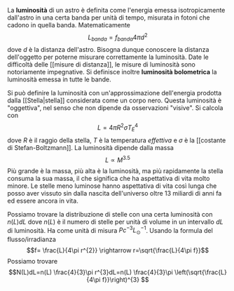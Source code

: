 La **luminosità** di un astro è definita come l'energia emessa isotropicamente dall'astro in una certa banda per unità di tempo, misurata in fotoni che cadono in quella banda. Matematicamente
$$L_{banda}=f_{banda}4\pi d^{2}$$
dove $d$ è la distanza dell'astro. Bisogna dunque conoscere la distanza dell'oggetto per poterne misurare correttamente la luminosità. Date le difficoltà delle [[misure di distanza]], le misure di luminosità sono notoriamente impegnative. Si definisce inoltre **luminosità bolometrica** la luminosità emessa in tutte le bande.

Si può definire la luminosità con un'approssimazione dell'energia prodotta dalla [[Stella|stella]] considerata come un corpo nero. Questa luminosità è "oggettiva", nel senso che non dipende da osservazioni "visive". Si calcola con
$$L=4\pi R^{2}\sigma T^{4}_{E}$$
dove $R$ è il raggio della stella, $T$ è la temperatura *effettiva* e $\sigma$ è la [[costante di Stefan-Boltzmann]]. La luminosità dipende dalla massa
$$L\propto M^{3.5}$$
Più grande è la massa, più alta è la luminosità, ma più rapidamente la stella consuma la sua massa, il che significa che ha aspettativa di vita molto minore. Le stelle meno luminose hanno aspettativa di vita così lunga che posso aver vissuto sin dalla nascita dell'universo oltre 13 miliardi di anni fa ed essere ancora in vita.

Possiamo trovare la distribuzione di stelle con una certa luminosità con $n(L)dL$ dove $n(L)$ è il numero di stelle per unità di volume in un intervallo $dL$ di luminosità. Ha come unità di misura $Pc^{-3}L_{\odot}^{-1}$. Usando la formula del flusso/irradianza
$$f= \frac{L}{4\pi r^{2}} \rightarrow r=\sqrt{\frac{L}{4\pi f}}$$
Possiamo trovare
$$N(L)dL=n(L) \frac{4}{3}\pi r^{3}dL=n(L) \frac{4}{3}\pi \left(\sqrt{\frac{L}{4\pi f}}\right)^{3} $$

